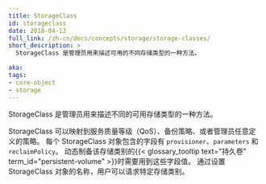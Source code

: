 ```yaml
---
title: StorageClass
id: storageclass
date: 2018-04-12
full_link: /zh-cn/docs/concepts/storage/storage-classes/
short_description: >
  StorageClass 是管理员用来描述可用的不同存储类型的一种方法。

aka: 
tags:
- core-object
- storage
---
```




 StorageClass 是管理员用来描述不同的可用存储类型的一种方法。



StorageClass 可以映射到服务质量等级（QoS）、备份策略、或者管理员任意定义的策略。
每个 StorageClass 对象包含的字段有 `provisioner`、`parameters` 和 `reclaimPolicy`。
动态制备该存储类别的{{< glossary_tooltip text="持久卷" term_id="persistent-volume" >}}时需要用到这些字段值。
通过设置 StorageClass 对象的名称，用户可以请求特定存储类别。